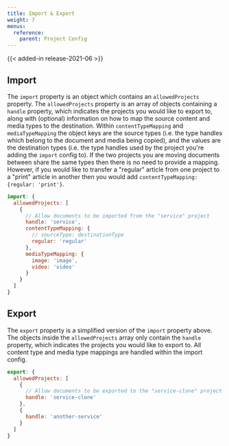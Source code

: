 ```yaml
---
title: Import & Export
weight: 7
menus:
  reference:
    parent: Project Config
---
```


{{< added-in release-2021-06 >}}

## Import

The `import` property is an object which contains an `allowedProjects` property. The `allowedProjects` property is an array of objects containing a `handle` property, which indicates the projects you would like to export to, along with (optional) information on how to map the source content and media types to the destination. Within `contentTypeMapping` and `mediaTypeMapping` the object keys are the source types (i.e. the type handles which belong to the document and media being copied), and the values are the destination types (i.e. the type handles used by the project you're adding the `import` config to). If the two projects you are moving documents between share the same types then there is no need to provide a mapping. However, if you would like to transfer a "regular" article from one project to a "print" article in another then you would add `contentTypeMapping: {regular: 'print'}`.

```js
import: {
  allowedProjects: [
    {
      // Allow documents to be imported from the "service" project
      handle: 'service',
      contentTypeMapping: {
        // sourceType: destinationType
        regular: 'regular'
      },
      mediaTypeMapping: {
        image: 'image',
        video: 'video'
      }
    }
  ]
}
```

## Export

The `export` property is a simplified version of the `import` property above. The objects inside the `allowedProjects` array only contain the `handle` property, which indicates the projects you would like to export to. All content type and media type mappings are handled within the import config.

```js
export: {
  allowedProjects: [
    {
      // Allow documents to be exported to the "service-clone" project
      handle: 'service-clone'
    },
    {
      handle: 'another-service'
    }
  ]
}
```
